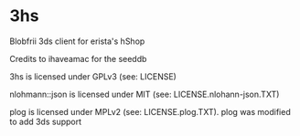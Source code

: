 # 3hs

Blobfrii 3ds client for erista's hShop

Credits to ihaveamac for the seeddb

3hs is licensed under GPLv3 (see: LICENSE)

nlohmann::json is licensed under MIT (see: LICENSE.nlohann-json.TXT)

plog is licensed under MPLv2 (see: LICENSE.plog.TXT). plog was modified to add 3ds support

